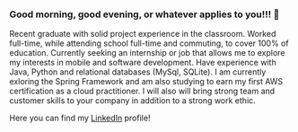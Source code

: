 ### Good morning, good evening, or whatever applies to you!!! 👋  

Recent graduate with solid project experience in the classroom. Worked full-time, while attending school full-time and commuting, to cover 100% of education.  Currently seeking an internship or job that allows me to explore my interests in mobile and software development. Have experience with Java, Python and relational databases (MySql, SQLite). I am currently exloring the Spring Framework and am also studying to earn my first AWS certification as a cloud practitioner. I will also will bring strong team and customer skills to your company in addition to a strong work ethic. 

Here you can find my [LinkedIn](https://www.linkedin.com/in/joe-lindo-b83939210/) profile!
